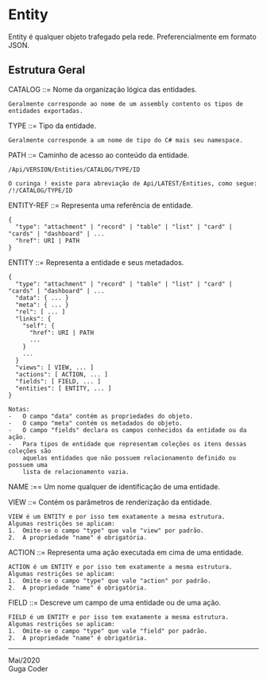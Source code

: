﻿# Entity

Entity é qualquer objeto trafegado pela rede.
Preferencialmente em formato JSON.

## Estrutura Geral

CATALOG ::=
    Nome da organização lógica das entidades.

    Geralmente corresponde ao nome de um assembly contento os tipos de
    entidades exportadas.

TYPE ::=
    Tipo da entidade.

    Geralmente corresponde a um nome de tipo do C# mais seu namespace.

PATH ::=
    Caminho de acesso ao conteúdo da entidade.
    
    /Api/VERSION/Entities/CATALOG/TYPE/ID

    O curinga ! existe para abreviação de Api/LATEST/Entities, como segue:
    /!/CATALOG/TYPE/ID

ENTITY-REF ::=
    Representa uma referência de entidade.

    {
      "type": "attachment" | "record" | "table" | "list" | "card" | "cards" | "dashboard" | ...
      "href": URI | PATH
    }

ENTITY ::=
    Representa a entidade e seus metadados.

    {
      "type": "attachment" | "record" | "table" | "list" | "card" | "cards" | "dashboard" | ...
      "data": { ... }
      "meta": { ... }
      "rel": [ ... ]
      "links": {
        "self": {
          "href": URI | PATH
          ...
        }
        ...
      }
      "views": [ VIEW, ... ]
      "actions": [ ACTION, ... ]
      "fields": [ FIELD, ... ]
      "entities": [ ENTITY, ... ]
    }

    Notas:
    -   O campo "data" contém as propriedades do objeto.
    -   O campo "meta" contém os metadados do objeto.
    -   O campo "fields" declara os campos conhecidos da entidade ou da ação.
    -   Para tipos de entidade que representam coleções os itens dessas coleções são
        aquelas entidades que não possuem relacionamento definido ou possuem uma
        lista de relacionamento vazia.

NAME :==
    Um nome qualquer de identificação de uma entidade.

VIEW ::=
    Contém os parâmetros de renderização da entidade.

    VIEW é um ENTITY e por isso tem exatamente a mesma estrutura.
    Algumas restrições se aplicam:
    1.  Omite-se o campo "type" que vale "view" por padrão.
    2.  A propriedade "name" é obrigatória.

ACTION ::=
    Representa uma ação executada em cima de uma entidade.

    ACTION é um ENTITY e por isso tem exatamente a mesma estrutura.
    Algumas restrições se aplicam:
    1.  Omite-se o campo "type" que vale "action" por padrão.
    2.  A propriedade "name" é obrigatória.

FIELD ::=
    Descreve um campo de uma entidade ou de uma ação.

    FIELD é um ENTITY e por isso tem exatamente a mesma estrutura.
    Algumas restrições se aplicam:
    1.  Omite-se o campo "type" que vale "field" por padrão.
    2.  A propriedade "name" é obrigatória.

---
Mai/2020  
Guga Coder
